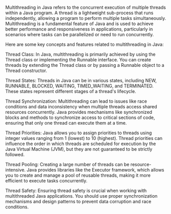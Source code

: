 Multithreading in Java refers to the concurrent execution of multiple threads within a Java program. A thread is a lightweight sub-process that runs independently, allowing a program to perform multiple tasks simultaneously. Multithreading is a fundamental feature of Java and is used to achieve better performance and responsiveness in applications, particularly in scenarios where tasks can be parallelized or need to run concurrently.

Here are some key concepts and features related to multithreading in Java:

Thread Class: In Java, multithreading is primarily achieved by using the Thread class or implementing the Runnable interface. You can create threads by extending the Thread class or by passing a Runnable object to a Thread constructor.

Thread States: Threads in Java can be in various states, including NEW, RUNNABLE, BLOCKED, WAITING, TIMED_WAITING, and TERMINATED. These states represent different stages of a thread's lifecycle.

Thread Synchronization: Multithreading can lead to issues like race conditions and data inconsistency when multiple threads access shared resources concurrently. Java provides mechanisms like synchronized blocks and methods to synchronize access to critical sections of code, ensuring that only one thread can execute them at a time.

Thread Priorities: Java allows you to assign priorities to threads using integer values ranging from 1 (lowest) to 10 (highest). Thread priorities can influence the order in which threads are scheduled for execution by the Java Virtual Machine (JVM), but they are not guaranteed to be strictly followed.

Thread Pooling: Creating a large number of threads can be resource-intensive. Java provides libraries like the Executor framework, which allows you to create and manage a pool of reusable threads, making it more efficient to execute tasks concurrently.

Thread Safety: Ensuring thread safety is crucial when working with multithreaded Java applications. You should use proper synchronization mechanisms and design patterns to prevent data corruption and race conditions.
